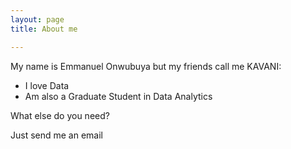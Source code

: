 ```yaml
---
layout: page
title: About me

---
```


My name is Emmanuel Onwubuya but my friends call me KAVANI:

- I love Data
- Am also a Graduate Student in Data Analytics


What else do you need?

Just send me an email

